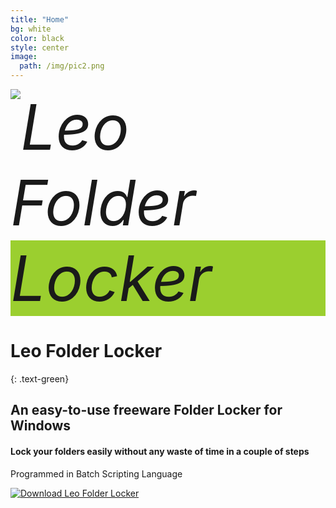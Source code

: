 ```yaml
---
title: "Home"
bg: white
color: black
style: center
image: 
  path: /img/pic2.png
---
```


<span class="fa-stack subtlecircle" style="font-size:100px; background:#9bcf2f;">
  <i class="fa fa-circle fa-stack-2x text-white"></i>
  <i class="fa fa-stack-1x"><img src="{{ site.url }}/img/1.png" alt="Leo Folder Locker"/></i>
</span>

# Leo Folder Locker
{: .text-green}


## An easy-to-use freeware Folder Locker for Windows

#### Lock your folders easily without any waste of time in a couple of steps

Programmed in Batch Scripting Language

[![Download Leo Folder Locker](https://img.shields.io/badge/Leo%20Folder%20Locker-Download%20Now-brightgreen.svg)](https://sourceforge.net/projects/leosoftlocker/files/latest/download)
